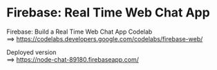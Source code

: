 # Firebase: Real Time Web Chat App

Firebase: Build a Real Time Web Chat App Codelab<br>
==> https://codelabs.developers.google.com/codelabs/firebase-web/

Deployed version<br>
==> https://node-chat-89180.firebaseapp.com/
